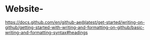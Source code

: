 # Website-
https://docs.github.com/en/github-ae@latest/get-started/writing-on-github/getting-started-with-writing-and-formatting-on-github/basic-writing-and-formatting-syntax#headings 
